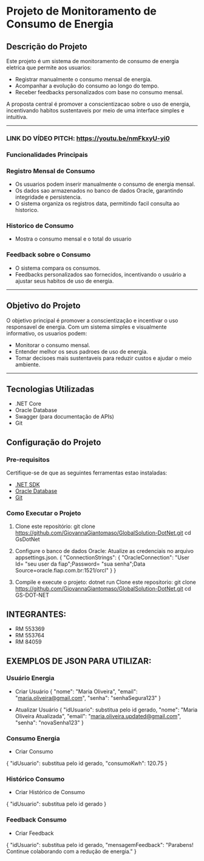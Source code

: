 # Projeto de Monitoramento de Consumo de Energia

## Descrição do Projeto

Este projeto é um sistema de monitoramento de consumo de energia eletrica que permite aos usuarios:
- Registrar manualmente o consumo mensal de energia.
- Acompanhar a evolução do consumo ao longo do tempo.
- Receber feedbacks personalizados com base no consumo mensal.

A proposta central é promover a conscientizacao sobre o uso de energia, incentivando habitos sustentaveis por meio de uma interface simples e intuitiva.

---
### LINK DO VÍDEO PITCH: https://youtu.be/nmFkxyU-yi0

### Funcionalidades Principais

### Registro Mensal de Consumo
- Os usuarios podem inserir manualmente o consumo de energia mensal.
- Os dados sao armazenados no banco de dados Oracle, garantindo integridade e persistencia.
- O sistema organiza os registros data, permitindo facil consulta ao historico.

### Historico de Consumo
- Mostra o consumo mensal e o total do usuario 

### Feedback sobre o Consumo
- O sistema compara os consumos.
- Feedbacks personalizados sao fornecidos, incentivando o usuário a ajustar seus habitos de uso de energia.

---

##  Objetivo do Projeto

O objetivo principal é promover a conscientização e incentivar o uso responsavel de energia. Com um sistema simples e visualmente informativo, os usuarios podem:
- Monitorar o consumo mensal.
- Entender melhor os seus padroes de uso de energia.
- Tomar decisoes mais sustentaveis para reduzir custos e ajudar o meio ambiente.

---
 ## Tecnologias Utilizadas

- .NET Core
- Oracle Database
- Swagger (para documentação de APIs)
- Git

## Configuração do Projeto

### Pre-requisitos

Certifique-se de que as seguintes ferramentas estao instaladas:
- [.NET SDK](https://dotnet.microsoft.com/download)
- [Oracle Database](https://www.oracle.com/database/)
- [Git](https://git-scm.com/)

### Como Executar o Projeto

1. Clone este repositório:
git clone https://github.com/GiovannaGiantomaso/GlobalSolution-DotNet.git
cd GsDotNet

2. Configure o banco de dados Oracle:
Atualize as credenciais no arquivo appsettings.json.
{
    "ConnectionStrings": {
       "OracleConnection": "User Id= "seu user da fiap";Password= "sua senha";Data Source=oracle.fiap.com.br:1521/orcl"
    }
}

3. Compile e execute o projeto:
dotnet run
   Clone este repositorio:
   git clone https://github.com/GiovannaGiantomaso/GlobalSolution-DotNet.git
   cd GS-DOT-NET
   
## INTEGRANTES:
- RM 553369
- RM 553764
- RM 84059
  
## EXEMPLOS DE JSON PARA UTILIZAR:

### Usuário Energia
- Criar Usuário
{
  "nome": "Maria Oliveira",
  "email": "maria.oliveira@gmail.com",
  "senha": "senhaSegura123"
}

- Atualizar Usuário
{
  "idUsuario": substitua pelo id gerado,
  "nome": "Maria Oliveira Atualizada",
  "email": "maria.oliveira.updated@gmail.com",
  "senha": "novaSenha123"
}

### Consumo Energia
- Criar Consumo

{
  "idUsuario": substitua pelo id gerado,
  "consumoKwh": 120.75
}

### Histórico Consumo
- Criar Histórico de Consumo

{
  "idUsuario": substitua pelo id gerado
}

### Feedback Consumo
- Criar Feedback

{
  "idUsuario": substitua pelo id gerado,
  "mensagemFeedback": "Parabens! Continue colaborando com a redução de energia."
}
